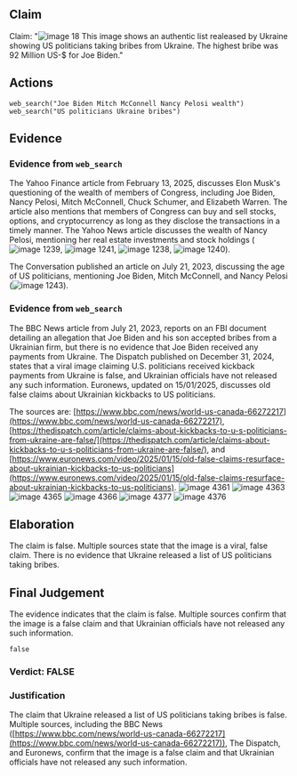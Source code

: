 ## Claim
Claim: "![image 18](media/59.jpg) This image shows an authentic list realeased by Ukraine showing US politicians taking bribes from Ukraine. The highest bribe was 92 Million US-$ for Joe Biden."

## Actions
```
web_search("Joe Biden Mitch McConnell Nancy Pelosi wealth")
web_search("US politicians Ukraine bribes")
```

## Evidence
### Evidence from `web_search`
The Yahoo Finance article from February 13, 2025, discusses Elon Musk's questioning of the wealth of members of Congress, including Joe Biden, Nancy Pelosi, Mitch McConnell, Chuck Schumer, and Elizabeth Warren. The article also mentions that members of Congress can buy and sell stocks, options, and cryptocurrency as long as they disclose the transactions in a timely manner. The Yahoo News article discusses the wealth of Nancy Pelosi, mentioning her real estate investments and stock holdings (![image 1239](media/2025-08-06_18-50-1754506226-785324.jpg), ![image 1241](media/2025-08-06_18-50-1754506233-228521.jpg), ![image 1238](media/2025-08-06_18-50-1754506226-090152.jpg), ![image 1240](media/2025-08-06_18-50-1754506228-024286.jpg)).

The Conversation published an article on July 21, 2023, discussing the age of US politicians, mentioning Joe Biden, Mitch McConnell, and Nancy Pelosi (![image 1243](media/2025-08-06_18-50-1754506238-527637.jpg)).


### Evidence from `web_search`
The BBC News article from July 21, 2023, reports on an FBI document detailing an allegation that Joe Biden and his son accepted bribes from a Ukrainian firm, but there is no evidence that Joe Biden received any payments from Ukraine. The Dispatch published on December 31, 2024, states that a viral image claiming U.S. politicians received kickback payments from Ukraine is false, and Ukrainian officials have not released any such information. Euronews, updated on 15/01/2025, discusses old false claims about Ukrainian kickbacks to US politicians.

The sources are: [https://www.bbc.com/news/world-us-canada-66272217](https://www.bbc.com/news/world-us-canada-66272217), [https://thedispatch.com/article/claims-about-kickbacks-to-u-s-politicians-from-ukraine-are-false/](https://thedispatch.com/article/claims-about-kickbacks-to-u-s-politicians-from-ukraine-are-false/), and [https://www.euronews.com/video/2025/01/15/old-false-claims-resurface-about-ukrainian-kickbacks-to-us-politicians](https://www.euronews.com/video/2025/01/15/old-false-claims-resurface-about-ukrainian-kickbacks-to-us-politicians). ![image 4361](media/2025-08-23_11-47-1755949675-536044.jpg) ![image 4363](media/2025-08-23_11-47-1755949676-721977.jpg) ![image 4365](media/2025-08-23_11-47-1755949677-317900.jpg) ![image 4366](media/2025-08-23_11-48-1755949680-948431.jpg) ![image 4377](media/2025-08-23_11-48-1755949696-801592.jpg) ![image 4376](media/2025-08-23_11-48-1755949696-343493.jpg)


## Elaboration
The claim is false. Multiple sources state that the image is a viral, false claim. There is no evidence that Ukraine released a list of US politicians taking bribes.


## Final Judgement
The evidence indicates that the claim is false. Multiple sources confirm that the image is a false claim and that Ukrainian officials have not released any such information.

`false`


### Verdict: FALSE

### Justification
The claim that Ukraine released a list of US politicians taking bribes is false. Multiple sources, including the BBC News ([https://www.bbc.com/news/world-us-canada-66272217](https://www.bbc.com/news/world-us-canada-66272217)), The Dispatch, and Euronews, confirm that the image is a false claim and that Ukrainian officials have not released any such information.
